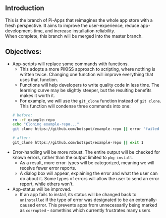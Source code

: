 ## Introduction
This is the branch of Pi-Apps that reimagines the whole app store with a fresh perspective. It aims to improve the user-experience, reduce app-development-time, and increase installation reliability.  
When complete, this branch will be merged into the master branch.  
## Objectives:
- App-scripts will replace some commands with functions.
  - This adopts a more PiKISS approach to scripting, where nothing is written twice. Changing one function will improve everything that uses that function.
  - Functions will help developers to write quality code in less time. The learning curve may be slightly steeper, but the resulting benefits makes it worth it.
  - For example, we will use the `git_clone` function instead of `git clone`. This function will condense three commands into one:
  ```bash
  # before:
  rm -rf example-repo
  echo "Cloning example-repo..."
  git clone https://github.com/botspot/example-repo || error "failed to clone example.com"
  
  # after:
  git_clone https://github.com/botspot/example-repo || exit 1
  ```
- Error-handling will be more robust. The entire output will be checked for known errors, rather than the output limited to `pkg-install`.
  - As a result, more error-types will be categorized, meaning we will receive fewer error reports.
  - A dialog box will appear, explaining the error and what the user can do about it. Some types of errors will allow the user to send an error report, while others won't.
- App-status will be improved.
  - If an app fails to install, its status will be changed back to `uninstalled` if the type of error was designated to be an externally-caused error. This prevents apps from unnecessarily being marked as `corrupted` - somethins which currently frustrates many users.

